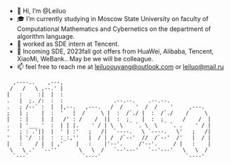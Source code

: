 - 👋 Hi, I’m @Leiluo
- 🎓 I’m currently studying in Moscow State University on faculty of Computational Mathematics and Cybernetics on the department of algorithm language.
- 💼 worked as SDE intern at Tencent.
- 💌 Incoming SDE, 2023fall got offers from HuaWei, Alibaba, Tencent, XiaoMi, WeBank.. May be we will be colleague.
- 📫 feel free to reach me at leiluoouyang@outlook.com or leiluo@mail.ru

<!---
AllenOuyang/AllenOuyang is a ✨ special ✨ repository because its `README.md` (this file) appears on your GitHub profile.
You can click the Preview link to take a look at your changes.
--->
                                                                  
```                                                                 
  ,----..    ,---,                                                
 /   /   \ ,--.' |                                                
|   :     :|  |  :                                                
.   |  ;. /:  :  :                .--.--.    .--.--.              
.   ; /--` :  |  |,--.   ,---.   /  /    '  /  /    '     ,---.   
;   | ;    |  :  '   |  /     \ |  :  /`./ |  :  /`./    /     \  
|   : |    |  |   /' : /    /  ||  :  ;_   |  :  ;_     /    /  | 
.   | '___ '  :  | | |.    ' / | \  \    `. \  \    `. .    ' / | 
'   ; : .'||  |  ' | :'   ;   /|  `----.   \ `----.   \'   ;   /| 
'   | '/  :|  :  :_:,''   |  / | /  /`--'  //  /`--'  /'   |  / | 
|   :    / |  | ,'    |   :    |'--'.     /'--'.     / |   :    | 
 \   \ .'  `--''       \   \  /   `--'---'   `--'---'   \   \  /  
  `---`                 `----'                           `----'   
                                                                  
```
